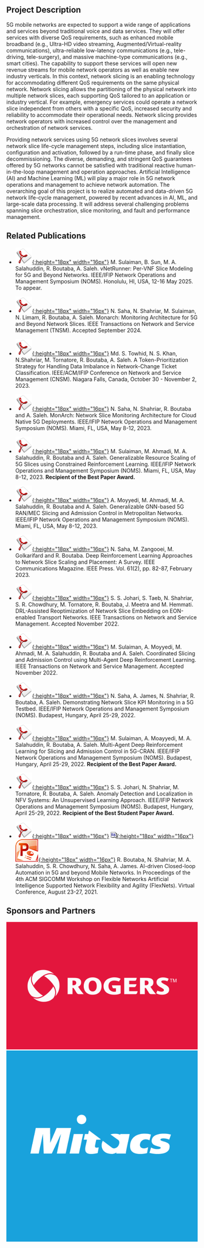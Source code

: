 ## Project Description

5G mobile networks are expected to support a wide range of applications and services beyond traditional voice and data services. They will offer services with diverse QoS requirements, such as enhanced mobile broadband (e.g., Ultra-HD video streaming, Augmented/Virtual-reality communications), ultra-reliable low-latency communications (e.g., tele-driving, tele-surgery), and massive machine-type communications (e.g., smart cities). The capability to support these services will open new revenue streams for mobile network operators as well as enable new industry verticals. In this context, network slicing is an enabling technology for accommodating different QoS requirements on the same physical network. Network slicing allows the partitioning of the physical network into multiple network slices, each supporting QoS tailored to an application or industry vertical. For example, emergency services could operate a network slice independent from others with a specific QoS, increased security and reliability to accommodate their operational needs. Network slicing provides network operators with increased control over the management and orchestration of network services.

Providing network services using 5G network slices involves several network slice life-cycle management steps, including slice instantiation, configuration and activation, followed by a run-time phase, and finally slice decommissioning. The diverse, demanding, and stringent QoS guarantees offered by 5G networks cannot be satisfied with traditional reactive human-in-the-loop management and operation approaches. Artificial Intelligence (AI) and Machine Learning (ML) will play a major role in 5G network operations and management to achieve network automation. The overarching goal of this project is to realize automated and data-driven 5G network life-cycle management, powered by recent advances in AI, ML, and large-scale data processing. It will address several challenging problems spanning slice orchestration, slice monitoring, and fault and performance management.

## Related Publications

- [![Paper](assets/pdflogo.gif){:height="18px" width="16px"}](https://rboutaba.cs.uwaterloo.ca/Papers/Conferences/2023/SulaimanNOMS2025.pdf) M. Sulaiman, B. Sun, M. A. Salahuddin, R. Boutaba, A. Saleh. vNetRunner: Per-VNF Slice Modeling for 5G and Beyond Networks. IEEE/IFIP Network Operations and Management Symposium (NOMS). Honolulu, HI, USA, 12-16 May 2025. To appear.

- [![Paper](assets/pdflogo.gif){:height="18px" width="16px"}](https://rboutaba.cs.uwaterloo.ca/Papers/Journals/2023/SahaTNSM2024.pdf) N. Saha, N. Shahriar, M. Sulaiman, N. Limam, R. Boutaba, A. Saleh. Monarch: Monitoring Architecture for 5G and Beyond Network Slices. IEEE Transactions on Network and Service Management (TNSM). Accepted September 2024.

- [![Paper](assets/pdflogo.gif){:height="18px" width="16px"}](https://rboutaba.cs.uwaterloo.ca/Papers/Conferences/2023/TowhidCNSM23.pdf) Md. S. Towhid, N. S. Khan, N.Shahriar, M. Tornatore, R. Boutaba, A. Saleh. A Token-Prioritization Strategy for Handling Data Imbalance in Network-Change Ticket Classification. IEEE/ACM/IFIP Conference on Network and Service Management (CNSM). Niagara Falls, Canada, October 30 - November 2, 2023.


- [![Paper](assets/pdflogo.gif){:height="18px" width="16px"}](https://rboutaba.cs.uwaterloo.ca/Papers/Conferences/2023/monarch.pdf) N. Saha, N. Shahriar, R. Boutaba and A. Saleh. MonArch: Network Slice Monitoring Architecture for Cloud Native 5G Deployments. IEEE/IFIP Network Operations and Management Symposium (NOMS). Miami, FL, USA, May 8-12, 2023. 

- [![Paper](assets/pdflogo.gif){:height="18px" width="16px"}](https://rboutaba.cs.uwaterloo.ca/Papers/Conferences/2023/scaling-upload.pdf) M. Sulaiman, M. Ahmadi, M. A. Salahuddin, R. Boutaba and A. Saleh. Generalizable Resource Scaling of 5G Slices using Constrained Reinforcement Learning. IEEE/IFIP Network Operations and Management Symposium (NOMS). Miami, FL, USA, May 8-12, 2023. **Recipient of the Best Paper Award.**

- [![Paper](assets/pdflogo.gif){:height="18px" width="16px"}](https://rboutaba.cs.uwaterloo.ca/Papers/Conferences/2023/GNN-upload.pdf) A. Moyyedi, M. Ahmadi, M. A. Salahuddin, R. Boutaba and A. Saleh. Generalizable GNN-based 5G RAN/MEC Slicing and Admission Control in Metropolitan Networks. IEEE/IFIP Network Operations and Management Symposium (NOMS). Miami, FL, USA, May 8-12, 2023. 

- [![Paper](assets/pdflogo.gif){:height="18px" width="16px"}](https://rboutaba.cs.uwaterloo.ca/Papers/Journals/2023/SahaCOMMAG2023.pdf) N. Saha, M. Zangooei, M. Golkarifard and R. Boutaba. Deep Reinforcement Learning Approaches to Network Slice Scaling and Placement: A Survey. IEEE Communications Magazine. IEEE Press. Vol. 61(2), pp. 82-87, February 2023.

- [![Paper](assets/pdflogo.gif){:height="18px" width="16px"}](https://rboutaba.cs.uwaterloo.ca/Papers/Journals/2023/JohariTNSM2023.pdf) S. S. Johari, S. Taeb, N. Shahriar, S. R. Chowdhury, M. Tornatore, R. Boutaba, J. Meetra and M. Hemmati. DRL-Assisted Reoptimization of Network Slice Embedding on EON-enabled Transport Networks. IEEE Transactions on Network and Service Management. Accepted November 2022.

- [![Paper](assets/pdflogo.gif){:height="18px" width="16px"}](https://rboutaba.cs.uwaterloo.ca/Papers/Journals/2023/SulaimanTNSM2022.pdf) M. Sulaiman, A. Moyyedi, M. Ahmadi, M. A. Salahuddin, R. Boutaba and A. Saleh. Coordinated Slicing and Admission Control using Multi-Agent Deep Reinforcement Learning. IEEE Transactions on Network and Service Management. Accepted November 2022.

- [![Paper](assets/pdflogo.gif){:height="18px" width="16px"}](http://rboutaba.cs.uwaterloo.ca/Papers/Conferences/2022/SahaNOMS22.pdf) N. Saha, A. James, N. Shahriar, R. Boutaba, A. Saleh. Demonstrating Network Slice KPI Monitoring in a 5G Testbed. IEEE/IFIP Network Operations and Management Symposium (NOMS). Budapest, Hungary, April 25-29, 2022.

- [![Paper](assets/pdflogo.gif){:height="18px" width="16px"}](http://rboutaba.cs.uwaterloo.ca/Papers/Conferences/2022/SulaimanNOMS22.pdf) M. Sulaiman, A. Moayyedi, M. A. Salahuddin, R. Boutaba, A. Saleh. Multi-Agent Deep Reinforcement Learning for Slicing and Admission Control in 5G-CRAN. IEEE/IFIP Network Operations and Management Symposium (NOMS). Budapest, Hungary, April 25-29, 2022. **Recipient of the Best Paper Award.**

- [![Paper](assets/pdflogo.gif){:height="18px" width="16px"}](http://rboutaba.cs.uwaterloo.ca/Papers/Conferences/2022/JohariNOMS22.pdf) S. S. Johari, N. Shahriar, M. Tornatore, R. Boutaba, A. Saleh. Anomaly Detection and Localization in NFV Systems: An Unsupervised Learning Approach. IEEE/IFIP Network Operations and Management Symposium (NOMS). Budapest, Hungary, April 25-29, 2022. **Recipient of the Best Student Paper Award.**

- [![Paper](assets/pdflogo.gif){:height="18px" width="16px"}](http://rboutaba.cs.uwaterloo.ca/Papers/Conferences/2021/BoutabaFlexNets21.pdf) [![Bibtex](assets/bibtex-logo.gif){:height="18px" width="16px"}](http://rboutaba.cs.uwaterloo.ca/Papers/Conferences/2021/BoutabaFlexNets21.bib) [![Slides](assets/slideslogo.gif){:height="18px" width="16px"}](http://rboutaba.cs.uwaterloo.ca/Papers/Conferences/2021/BoutabaFlexNets21.pptx) R. Boutaba, N. Shahriar, M. A. Salahuddin, S. R. Chowdhury, N. Saha, A. James. AI-driven Closed-loop Automation in 5G and beyond Mobile Networks. In Proceedings of the 4th ACM SIGCOMM Workshop on Flexible Networks Artificial Intelligence Supported Network Flexibility and Agility (FlexNets). Virtual Conference, August 23-27, 2021.


## Sponsors and Partners
<div class="row">
  <div class="img1">
    <img src="assets/rogers-logo.jpg" alt="Rogers"/>
  </div>
  <div class="img2">
    <img src="assets/mitacs-logo.png" alt="Mitacs"/>
  </div>
</div>

